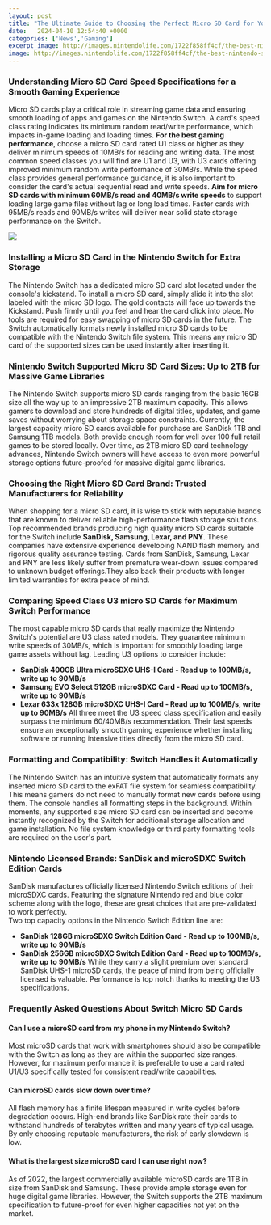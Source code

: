 ```yaml
---
layout: post
title: "The Ultimate Guide to Choosing the Perfect Micro SD Card for Your Nintendo Switch"
date:   2024-04-10 12:54:40 +0000
categories: ['News','Gaming']
excerpt_image: http://images.nintendolife.com/1722f858ff4cf/the-best-nintendo-switch-micro-sd-cards.original.jpg
image: http://images.nintendolife.com/1722f858ff4cf/the-best-nintendo-switch-micro-sd-cards.original.jpg
---
```


### Understanding Micro SD Card Speed Specifications for a Smooth Gaming Experience
Micro SD cards play a critical role in streaming game data and ensuring smooth loading of apps and games on the Nintendo Switch. A card's speed class rating indicates its minimum random read/write performance, which impacts in-game loading and loading times. **For the best gaming performance**, choose a micro SD card rated U1 class or higher as they deliver minimum speeds of 10MB/s for reading and writing data. The most common speed classes you will find are U1 and U3, with U3 cards offering improved minimum random write performance of 30MB/s. 
While the speed class provides general performance guidance, it is also important to consider the card's actual sequential read and write speeds. **Aim for micro SD cards with minimum 60MB/s read and 40MB/s write speeds** to support loading large game files without lag or long load times. Faster cards with 95MB/s reads and 90MB/s writes will deliver near solid state storage performance on the Switch.

![](http://images.nintendolife.com/1722f858ff4cf/the-best-nintendo-switch-micro-sd-cards.original.jpg)
### Installing a Micro SD Card in the Nintendo Switch for Extra Storage
The Nintendo Switch has a dedicated micro SD card slot located under the console's kickstand. To install a micro SD card, simply slide it into the slot labeled with the micro SD logo. The gold contacts will face up towards the Kickstand. Push firmly until you feel and hear the card click into place. No tools are required for easy swapping of micro SD cards in the future.
The Switch automatically formats newly installed micro SD cards to be compatible with the Nintendo Switch file system. This means any micro SD card of the supported sizes can be used instantly after inserting it.
### Nintendo Switch Supported Micro SD Card Sizes: Up to 2TB for Massive Game Libraries 
The Nintendo Switch supports micro SD cards ranging from the basic 16GB size all the way up to an impressive 2TB maximum capacity. This allows gamers to download and store hundreds of digital titles, updates, and game saves without worrying about storage space constraints. 
Currently, the largest capacity micro SD cards available for purchase are SanDisk 1TB and Samsung 1TB models. Both provide enough room for well over 100 full retail games to be stored locally. Over time, as 2TB micro SD card technology advances, Nintendo Switch owners will have access to even more powerful storage options future-proofed for massive digital game libraries.
### Choosing the Right Micro SD Card Brand: Trusted Manufacturers for Reliability
When shopping for a micro SD card, it is wise to stick with reputable brands that are known to deliver reliable high-performance flash storage solutions. Top recommended brands producing high quality micro SD cards suitable for the Switch include **SanDisk, Samsung, Lexar, and PNY**. 
These companies have extensive experience developing NAND flash memory and rigorous quality assurance testing. Cards from SanDisk, Samsung, Lexar and PNY are less likely suffer from premature wear-down issues compared to unknown budget offerings.They also back their products with longer limited warranties for extra peace of mind.
### Comparing Speed Class U3 micro SD Cards for Maximum Switch Performance 
The most capable micro SD cards that really maximize the Nintendo Switch's potential are U3 class rated models. They guarantee minimum write speeds of 30MB/s, which is important for smoothly loading large game assets without lag. 
Leading U3 options to consider include:
- **SanDisk 400GB Ultra microSDXC UHS-I Card - Read up to 100MB/s, write up to 90MB/s**
- **Samsung EVO Select 512GB microSDXC Card - Read up to 100MB/s, write up to 90MB/s**  
- **Lexar 633x 128GB microSDXC UHS-I Card - Read up to 100MB/s, write up to 90MB/s**
All three meet the U3 speed class specification and easily surpass the minimum 60/40MB/s recommendation. Their fast speeds ensure an exceptionally smooth gaming experience whether installing software or running intensive titles directly from the micro SD card.
### Formatting and Compatibility: Switch Handles it Automatically
The Nintendo Switch has an intuitive system that automatically formats any inserted micro SD card to the exFAT file system for seamless compatibility. This means gamers do not need to manually format new cards before using them. 
The console handles all formatting steps in the background. Within moments, any supported size micro SD card can be inserted and become instantly recognized by the Switch for additional storage allocation and game installation. No file system knowledge or third party formatting tools are required on the user's part.
### Nintendo Licensed Brands: SanDisk and microSDXC Switch Edition Cards
SanDisk manufactures officially licensed Nintendo Switch editions of their microSDXC cards. Featuring the signature Nintendo red and blue color scheme along with the logo, these are great choices that are pre-validated to work perfectly.  
Two top capacity options in the Nintendo Switch Edition line are:
- **SanDisk 128GB microSDXC Switch Edition Card - Read up to 100MB/s, write up to 90MB/s**
- **SanDisk 256GB microSDXC Switch Edition Card - Read up to 100MB/s, write up to 90MB/s**
While they carry a slight premium over standard SanDisk UHS-1 microSD cards, the peace of mind from being officially licensed is valuable. Performance is top notch thanks to meeting the U3 specifications.
### Frequently Asked Questions About Switch Micro SD Cards
#### **Can I use a microSD card from my phone in my Nintendo Switch?**
Most microSD cards that work with smartphones should also be compatible with the Switch as long as they are within the supported size ranges. However, for maximum performance it is preferable to use a card rated U1/U3 specifically tested for consistent read/write capabilities.
#### **Can microSD cards slow down over time?**   
All flash memory has a finite lifespan measured in write cycles before degradation occurs. High-end brands like SanDisk rate their cards to withstand hundreds of terabytes written and many years of typical usage. By only choosing reputable manufacturers, the risk of early slowdown is low.
#### **What is the largest size microSD card I can use right now?**
As of 2022, the largest commercially available microSD cards are 1TB in size from SanDisk and Samsung. These provide ample storage even for huge digital game libraries. However, the Switch supports the 2TB maximum specification to future-proof for even higher capacities not yet on the market.